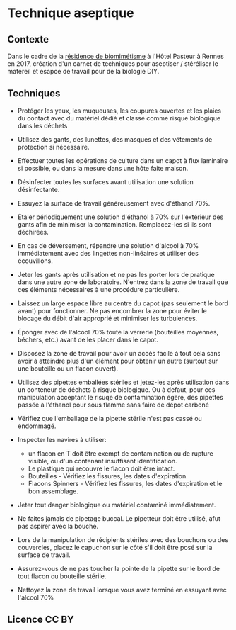 # Technique aseptique

## Contexte

Dans le cadre de la [résidence de biomimétisme](http://www.hotelpasteur.fr/2017/09/laboratoire-autour-du-biomimetisme-open-source-pour-panser-et-concevoir-la-ville/le-biome.html) à l'Hôtel Pasteur à Rennes en 2017, création d'un carnet de techniques pour aseptiser / stéréliser le matéreil et esapce de travail pour de la biologie DIY.

## Techniques

+ Protéger les yeux, les muqueuses, les coupures ouvertes et les plaies du contact avec du matériel dédié et classé comme risque biologique dans les déchets

+ Utilisez des gants, des lunettes, des masques et des vêtements de protection si nécessaire.

+ Effectuer toutes les opérations de culture dans un capot à flux laminaire si possible, ou dans la mesure dans une hôte faite maison.

+ Désinfecter toutes les surfaces avant utilisation  une solution désinfectante.

+ Essuyez la surface de travail généreusement avec  d'éthanol 70%.

+ Étaler périodiquement une solution d'éthanol à 70% sur l'extérieur des gants afin de minimiser la contamination. Remplacez-les si ils sont déchirées.

+ En cas de déversement, répandre une solution d'alcool à 70% immédiatement avec des lingettes non-linéaires et utiliser des écouvillons. 

+ Jeter les gants après utilisation et ne pas les porter lors de pratique dans une autre zone de laboratoire. N'entrez dans la zone de travail que ces éléments nécessaires à une procédure particulière.

+ Laissez un large espace libre au centre du capot (pas seulement le bord avant) pour fonctionner. Ne pas encombrer la zone pour éviter le blocage du débit d'air approprié et minimiser les turbulences.

+ Éponger avec de l'alcool 70% toute la verrerie (bouteilles moyennes, béchers, etc.) avant de les placer dans le capot.

+ Disposez la zone de travail pour avoir un accès facile à tout cela sans avoir à atteindre plus d'un élément pour obtenir un autre (surtout sur une bouteille ou un flacon ouvert).

+ Utilisez des pipettes emballées stériles et jetez-les après utilisation dans un conteneur de déchets à risque biologique. Ou à defaut, pour ces manipulation acceptant le risuqe de contamination égère, des pipettes passée à l'éthanol pour sous flamme sans faire de dépot carboné 

+ Vérifiez que l'emballage de la pipette stérile n'est pas cassé ou endommagé.

+ Inspecter les navires à utiliser:

  + un flacon en T doit être exempt de contamination ou de rupture visible, ou d'un contenant insuffisant identification. 
  + Le plastique qui recouvre le flacon doit être intact.
  + Bouteilles - Vérifiez les fissures, les dates d'expiration.
  + Flacons Spinners - Vérifiez les fissures, les dates d'expiration et le bon assemblage.

+ Jeter tout danger biologique ou matériel contaminé immédiatement.

+ Ne faites jamais de pipetage buccal. Le pipetteur doit être utilisé, afut pas aspirer avec la bouche.

+ Lors de la manipulation de récipients stériles avec des bouchons ou des couvercles, placez le capuchon sur le côté s'il doit être posé sur la surface de travail.

+ Assurez-vous de ne pas toucher la pointe de la pipette sur le bord de tout flacon ou bouteille stérile.

+ Nettoyez la zone de travail lorsque vous avez terminé en essuyant avec l'alcool 70%

## Licence CC BY